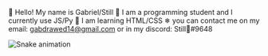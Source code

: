 💫 Hello! My name is Gabriel/Still 
🌱 I am a programming student and I currently use JS/Py 
🌈 I am learning HTML/CSS 
❄ you can contact me on my email: gabdrawed14@gmail.com 
or in my discord: Still🍷#9648

![Snake animation](https://github.com/rafaballerini/stillhue/blob/output/github-contribution-grid-snake.svg)

